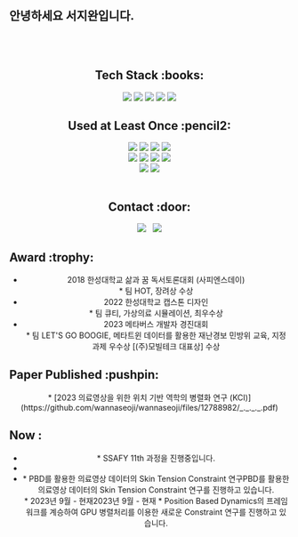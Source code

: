 ## 안녕하세요 서지완입니다.
<div align="center">
<br><br>


<h2>Tech Stack :books:</h2>
<img src="https://img.shields.io/badge/c++-%2300599C.svg?style=for-the-badge&logo=c%2B%2B&logoColor=white">
<img src="https://img.shields.io/badge/OpenGL-%23FFFFFF.svg?style=for-the-badge&logo=opengl">
<img src="https://img.shields.io/badge/unity-%23000000.svg?style=for-the-badge&logo=unity&logoColor=white">
<img src="https://img.shields.io/badge/unrealengine-%23313131.svg?style=for-the-badge&logo=unrealengine&logoColor=white">
<img src="https://img.shields.io/badge/nVIDIA-%2376B900.svg?style=for-the-badge&logo=nVIDIA&logoColor=white">

<h2>Used at Least Once :pencil2:</h2>
<img src="https://img.shields.io/badge/HTML5-E34F26?style=flat&logo=HTML5&logoColor=white"> 
<img src="https://img.shields.io/badge/CSS3-1572B6?style=flat&logo=CSS3&logoColor=white"> 
<img src="https://img.shields.io/badge/JavaScript-F7DF1E?style=flat&logo=JavaScript&logoColor=white"> 
<img src="https://img.shields.io/badge/React-61DAFB?style=flat&logo=React&logoColor=white"> <br>
<img src="https://img.shields.io/badge/Swift-F05138?style=flat&logo=Swift&logoColor=white"> 
<img src="https://img.shields.io/badge/Kotlin-7F52FF?style=flat&logo=Kotlin&logoColor=white"> 
<img src="https://img.shields.io/badge/Java-007396?style=flat&logo=Java&logoColor=white">
<img src="https://img.shields.io/badge/Firebase-FFCA28?style=flat&logo=Firebase&logoColor=white"> <br>
<img src="https://img.shields.io/badge/Python-3776AB?style=flat&logo=Python&logoColor=white">
<img src="https://img.shields.io/badge/MySQL-4479A1?style=flat&logo=MySQL&logoColor=white"> <br><br>

<h2>Contact :door:</h2>
<div align="center">
  <a href="https://wannadev.tistory.com/"><img src="https://img.shields.io/badge/Tistory-000000?style=flat-square&logo=Tistory&logoColor=white&link="https://wannadev.tistory.com/"/></a>&nbsp&nbsp
  <a href="mailto:wannaseoji@naver.com"><img src="https://img.shields.io/badge/Gmail-EA4335?style=flat-square&logo=Gmail&logoColor=white&link=mailto:wannaseoji@naver.com"/></a>
</div>
</div>

<h2> Award :trophy:</h2>
<div align="center">
   <ul>
    <li> 2018 한성대학교 삶과 꿈 독서토론대회 (사피엔스데이)</li>
  * 팀 HOT, 장려상 수상
     <li>2022 한성대학교 캡스톤 디자인 </li>
  * 팀 큐티, 가상의료 시뮬레이션, 최우수상
     <li>2023 메타버스 개발자 경진대회</li>
  * 팀 LET'S GO BOOGIE, 메타트윈 데이터를 활용한 재난경보 민방위 교육, 지정과제 우수상 [(주)모빌테크 대표상] 수상
 
   </ul>
 </div>
<h2> Paper Published :pushpin:</h2>
<div align="center">
* [2023 의료영상을 위한 위치 기반 역학의 병렬화 연구 (KCI)](https://github.com/wannaseoji/wannaseoji/files/12788982/_._._._.pdf)
</div>

<h2> Now :</h2>
  <div align="center">
    <ul>
      <li>
  * SSAFY 11th 과정을 진행중입니다.
      </li>
      <li>
   <li>* PBD를 활용한 의료영상 데이터의 Skin Tension Constraint 연구PBD를 활용한 의료영상 데이터의 Skin Tension Constraint 연구를 진행하고 있습니다. </li>
      * 2023년 9월 - 현재2023년 9월 - 현재
      * Position Based Dynamics의 프레임워크를 계승하여 GPU 병렬처리를 이용한 새로운 Constraint 연구를 진행하고 있습니다. 
         </li>
    </ul>
  </div>
